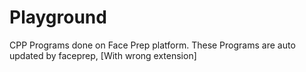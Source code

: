 # Playground
CPP Programs done on Face Prep platform. These Programs are auto updated by faceprep, [With wrong extension]
